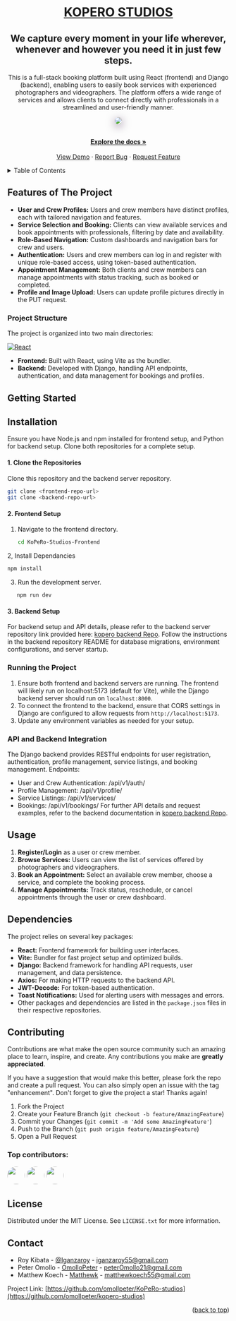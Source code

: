 <div align='center'>
  <h1><a href="https://iganza-roy.github.io/Litnerd_letters-about/">KOPERO STUDIOS </a></h1>
  <h2>We capture every moment in your life wherever,
whenever and however you need it in just few steps.</h2>
  <p>
    This is a full-stack booking platform built using React (frontend) and Django (backend), enabling users to easily book services with experienced photographers and videographers. The platform offers a wide range of services and allows clients to connect directly with professionals in a streamlined and user-friendly manner.
  </p>
  <img src="https://github.com/omollpeter/KoPeRo-Studios-Frontend/blob/main/src/assets/cover-photo.png"style="border-radius: 10px; box-shadow: 0 5px 20px rgba(43, 0, 56, 0.559);"/>
</div>

<a id="readme-top"></a>

  <p align="center">
    <br />
    <a href="https://github.com/KoPeRo-studios"><strong>Explore the docs »</strong></a>
    <br />
    <br />
    <a href="https://github.com/KoPeRo-studios">View Demo</a>
    ·
    <a href="https://github.com/KoPeRo-studios">Report Bug</a>
    ·
    <a href="https://github.com/KoPeRo-studios">Request Feature</a>
  </p>
</div>



<!-- TABLE OF CONTENTS -->
<details>
  <summary>Table of Contents</summary>
  <ol>
    <li>
      <a href="#about-the-project">About The Project</a>
      <ul>
        <li><a href="#built-with">Built With</a></li>
      </ul>
    </li>
    <li>
      <a href="#getting-started">Getting Started</a>
      <ul>
        <li><a href="#prerequisites">Prerequisites</a></li>
        <li><a href="#installation">Installation</a></li>
      </ul>
    </li>
    <li><a href="#usage">Usage</a></li>
    <li><a href="#contributing">Contributing</a></li>
    <li><a href="#license">License</a></li>
    <li><a href="#contact">Contact</a></li>
    <li><a href="#acknowledgments">Acknowledgments</a></li>
  </ol>
</details>



<!-- ABOUT THE PROJECT -->
## Features of The Project
- **User and Crew Profiles:** Users and crew members have distinct profiles, each with tailored navigation and features.
- **Service Selection and Booking:** Clients can view available services and book appointments with professionals, filtering by date and availability.
- **Role-Based Navigation:** Custom dashboards and navigation bars for crew and users.
- **Authentication:** Users and crew members can log in and register with unique role-based access, using token-based authentication.
- **Appointment Management:** Both clients and crew members can manage appointments with status tracking, such as booked or completed.
- **Profile and Image Upload:** Users can update profile pictures directly in the PUT request.

### Project Structure
The project is organized into two main directories:

[![React][React.js]][React-url] 
- **Frontend:** Built with React, using Vite as the bundler.
- **Backend:** Developed with Django, handling API endpoints, authentication, and data management for bookings and profiles. 

<!-- GETTING STARTED -->
## Getting Started

## Installation
Ensure you have Node.js and npm installed for frontend setup, and Python for backend setup. Clone both repositories for a complete setup.

#### 1. Clone the Repositories
Clone this repository and the backend server repository.
```sh
git clone <frontend-repo-url>
git clone <backend-repo-url>
```

#### 2. Frontend Setup
1. Navigate to the frontend directory.
   ```sh
   cd KoPeRo-Studios-Frontend
   ```
2, Install Dependancies
```sh
npm install
```
3. Run the development server.
```sh
   npm run dev
```

#### 3. Backend Setup
For backend setup and API details, please refer to the backend server repository link provided here: [kopero backend Repo](https://github.com/omollpeter/kopero-studios-server). Follow the instructions in the backend repository README for database migrations, environment configurations, and server startup.

### Running the Project
1. Ensure both frontend and backend servers are running. The frontend will likely run on localhost:5173 (default for Vite), while the Django backend server should run on  ```localhost:8000```.
2. To connect the frontend to the backend, ensure that CORS settings in Django are configured to allow requests from ```http://localhost:5173```.
3. Update any environment variables as needed for your setup.

### API and Backend Integration
The Django backend provides RESTful endpoints for user registration, authentication, profile management, service listings, and booking management.
Endpoints:
- User and Crew Authentication: /api/v1/auth/
- Profile Management: /api/v1/profile/
- Service Listings: /api/v1/services/
- Bookings: /api/v1/bookings/
For further API details and request examples, refer to the backend documentation in [kopero backend Repo](https://github.com/omollpeter/kopero-studios-server).

## Usage
1. **Register/Login** as a user or crew member.
2. **Browse Services:** Users can view the list of services offered by photographers and videographers.
3. **Book an Appointment:** Select an available crew member, choose a service, and complete the booking process.
4. **Manage Appointments:** Track status, reschedule, or cancel appointments through the user or crew dashboard.


## Dependencies
The project relies on several key packages:

- **React:** Frontend framework for building user interfaces.
- **Vite:** Bundler for fast project setup and optimized builds.
- **Django:** Backend framework for handling API requests, user management, and data persistence.
- **Axios:** For making HTTP requests to the backend API.
- **JWT-Decode:** For token-based authentication.
- **Toast Notifications:** Used for alerting users with messages and errors.
- Other packages and dependencies are listed in the ```package.json``` files in their respective repositories.


<!-- CONTRIBUTING -->
## Contributing

Contributions are what make the open source community such an amazing place to learn, inspire, and create. Any contributions you make are **greatly appreciated**.

If you have a suggestion that would make this better, please fork the repo and create a pull request. You can also simply open an issue with the tag "enhancement".
Don't forget to give the project a star! Thanks again!

1. Fork the Project
2. Create your Feature Branch (`git checkout -b feature/AmazingFeature`)
3. Commit your Changes (`git commit -m 'Add some AmazingFeature'`)
4. Push to the Branch (`git push origin feature/AmazingFeature`)
5. Open a Pull Request

### Top contributors:
<img src='https://avatars.githubusercontent.com/u/132392673?v=4' style='width: 40px; border-radius: 100%; '/>
<img src='https://avatars.githubusercontent.com/u/109495506?v=4 ' style='width: 40px; border-radius: 100%; '/>
<img src='https://avatars.githubusercontent.com/u/123968710?v=4' style='width: 40px; border-radius: 100%;'/>

<!-- LICENSE -->
## License

Distributed under the MIT License. See `LICENSE.txt` for more information.


<!-- CONTACT -->
## Contact
- Roy Kibata - [@Iganzaroy](https://twitter.com/IganzaRoy) - iganzaroy55@gmail.com
- Peter Omollo - [OmolloPeter](https://twitter.com/Peteromollo) - peterOmollo21@gmail.com
- Matthew Koech -  [Matthewk](https://twitter.com/matthewkoech) - matthewkoech55@gmail.com



Project Link: [https://github.com/omollpeter/KoPeRo-studios](https://github.com/omollpeter/kopero-studios)

<p align="right">(<a href="#readme-top">back to top</a>)</p>


[React.js]: https://img.shields.io/badge/React-20232A?style=for-the-badge&logo=react&logoColor=61DAFB
[React-url]: https://reactjs.org/


